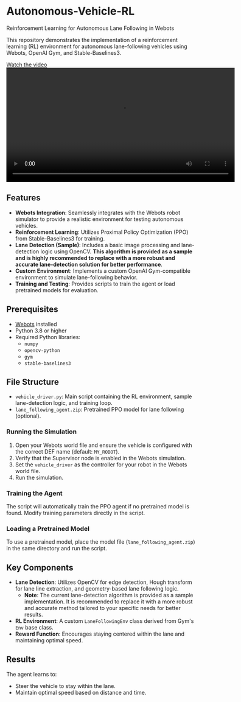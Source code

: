 # Autonomous-Vehicle-RL
Reinforcement Learning for Autonomous Lane Following in Webots

This repository demonstrates the implementation of a reinforcement learning (RL) environment for autonomous lane-following vehicles using Webots, OpenAI Gym, and Stable-Baselines3.

[Watch the video](https://github.com/farbodYNSI/Autonomous-Vehicle-RL/blob/main/RL.mp4)
<video width="600" controls>
  <source src="RL.mp4" type="video/mp4">
  Your browser does not support the video tag.
</video>

## Features

- **Webots Integration**: Seamlessly integrates with the Webots robot simulator to provide a realistic environment for testing autonomous vehicles.
- **Reinforcement Learning**: Utilizes Proximal Policy Optimization (PPO) from Stable-Baselines3 for training.
- **Lane Detection (Sample)**: Includes a basic image processing and lane-detection logic using OpenCV. **This algorithm is provided as a sample and is highly recommended to replace with a more robust and accurate lane-detection solution for better performance**.
- **Custom Environment**: Implements a custom OpenAI Gym-compatible environment to simulate lane-following behavior.
- **Training and Testing**: Provides scripts to train the agent or load pretrained models for evaluation.

## Prerequisites

- [Webots](https://cyberbotics.com/) installed
- Python 3.8 or higher
- Required Python libraries:
  - `numpy`
  - `opencv-python`
  - `gym`
  - `stable-baselines3`

 ## File Structure

- `vehicle_driver.py`: Main script containing the RL environment, sample lane-detection logic, and training loop.
- `lane_following_agent.zip`: Pretrained PPO model for lane following (optional).

### Running the Simulation

1. Open your Webots world file and ensure the vehicle is configured with the correct DEF name (default: `MY_ROBOT`).
2. Verify that the Supervisor node is enabled in the Webots simulation.
3. Set the `vehicle_driver` as the controller for your robot in the Webots world file.
4. Run the simulation.

### Training the Agent

The script will automatically train the PPO agent if no pretrained model is found. Modify training parameters directly in the script.

### Loading a Pretrained Model

To use a pretrained model, place the model file (`lane_following_agent.zip`) in the same directory and run the script.

## Key Components

- **Lane Detection**: Utilizes OpenCV for edge detection, Hough transform for lane line extraction, and geometry-based lane following logic. 
  - **Note**: The current lane-detection algorithm is provided as a sample implementation. It is recommended to replace it with a more robust and accurate method tailored to your specific needs for better results.
- **RL Environment**: A custom `LaneFollowingEnv` class derived from Gym's `Env` base class.
- **Reward Function**: Encourages staying centered within the lane and maintaining optimal speed.

## Results

The agent learns to:
- Steer the vehicle to stay within the lane.
- Maintain optimal speed based on distance and time.
